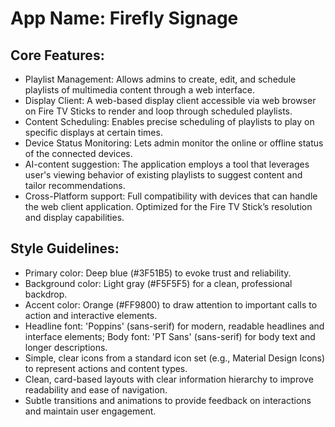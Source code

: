 # **App Name**: Firefly Signage

## Core Features:

- Playlist Management: Allows admins to create, edit, and schedule playlists of multimedia content through a web interface.
- Display Client: A web-based display client accessible via web browser on Fire TV Sticks to render and loop through scheduled playlists.
- Content Scheduling: Enables precise scheduling of playlists to play on specific displays at certain times.
- Device Status Monitoring: Lets admin monitor the online or offline status of the connected devices.
- AI-content suggestion: The application employs a tool that leverages user's viewing behavior of existing playlists to suggest content and tailor recommendations.
- Cross-Platform support: Full compatibility with devices that can handle the web client application. Optimized for the Fire TV Stick’s resolution and display capabilities.

## Style Guidelines:

- Primary color: Deep blue (#3F51B5) to evoke trust and reliability.
- Background color: Light gray (#F5F5F5) for a clean, professional backdrop.
- Accent color: Orange (#FF9800) to draw attention to important calls to action and interactive elements.
- Headline font: 'Poppins' (sans-serif) for modern, readable headlines and interface elements; Body font: 'PT Sans' (sans-serif) for body text and longer descriptions.
- Simple, clear icons from a standard icon set (e.g., Material Design Icons) to represent actions and content types.
- Clean, card-based layouts with clear information hierarchy to improve readability and ease of navigation.
- Subtle transitions and animations to provide feedback on interactions and maintain user engagement.